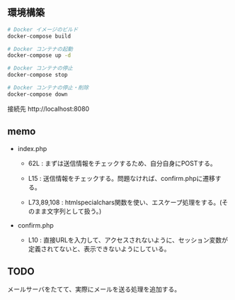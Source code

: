 ## 環境構築

```bash
# Docker イメージのビルド
docker-compose build

# Docker コンテナの起動
docker-compose up -d

# Docker コンテナの停止
docker-compose stop

# Docker コンテナの停止・削除
docker-compose down

```

接続先
http://localhost:8080  


## memo  

- index.php  
    - 62L : まずは送信情報をチェックするため、自分自身にPOSTする。  

    - L15 : 送信情報をチェックする。問題なければ、confirm.phpに遷移する。

    - L73,89,108 : htmlspecialchars関数を使い、エスケープ処理をする。(そのまま文字列として扱う。)  


- confirm.php  
    - L10 : 直接URLを入力して、アクセスされないように、セッション変数が定義されてないと、表示できないようにしている。  

## TODO  

メールサーバをたてて、実際にメールを送る処理を追加する。